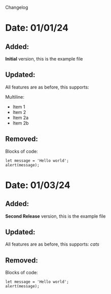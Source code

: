 Changelog
<!-- 
Add with the following format (for more information see http://docs.jellyfaas.com/changelog):
Date: 3/12/14 <- US format
Added: <some added feature description>
Updated: <some updated feature description>
Removed: <some removed feature>
-->

# Date: 01/01/24
## Added: 
**Initial** version, this is the example file

## Updated:
All features are as before, this supports:

Multiline:

* Item 1
* Item 2
* Item 2a
* Item 2b

## Removed:
Blocks of code:
```
let message = 'Hello world';
alert(message);
```


# Date: 01/03/24
## Added: 
**Second Release** version, this is the example file

## Updated:
All features are as before, this supports:
*cats*

## Removed:
Blocks of code:
```
let message = 'Hello world';
alert(message);
```

